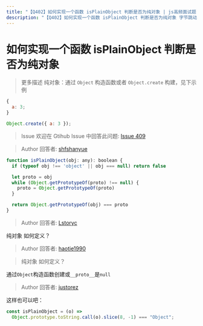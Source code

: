 ```yaml
---
title: "【Q402】如何实现一个函数 isPlainObject 判断是否为纯对象 | js高频面试题"
description: "【Q402】如何实现一个函数 isPlainObject 判断是否为纯对象 字节跳动面试题、阿里腾讯面试题、美团小米面试题。"
---
```


# 如何实现一个函数 isPlainObject 判断是否为纯对象

> 更多描述
> 纯对象：通过 `Object` 构造函数或者 `Object.create` 构建，见下示例

```js
{
  a: 3;
}

Object.create({ a: 3 });
```

> Issue
> 欢迎在 Gtihub Issue 中回答此问题: [Issue 409](https://github.com/shfshanyue/Daily-Question/issues/409)

> Author
> 回答者: [shfshanyue](https://github.com/shfshanyue)

```js
function isPlainObject(obj: any): boolean {
  if (typeof obj !== 'object' || obj === null) return false

  let proto = obj
  while (Object.getPrototypeOf(proto) !== null) {
    proto = Object.getPrototypeOf(proto)
  }

  return Object.getPrototypeOf(obj) === proto                                                  }
}
```

> Author
> 回答者: [Lstoryc](https://github.com/Lstoryc)

纯对象 如何定义？

> Author
> 回答者: [haotie1990](https://github.com/haotie1990)

> 纯对象 如何定义？

通过`Object`构造函数创建或`__proto__`是`null`

> Author
> 回答者: [justorez](https://github.com/justorez)

这样也可以吧：

```js
const isPlainObject = (o) =>
  Object.prototype.toString.call(o).slice(8, -1) === "Object";
```

